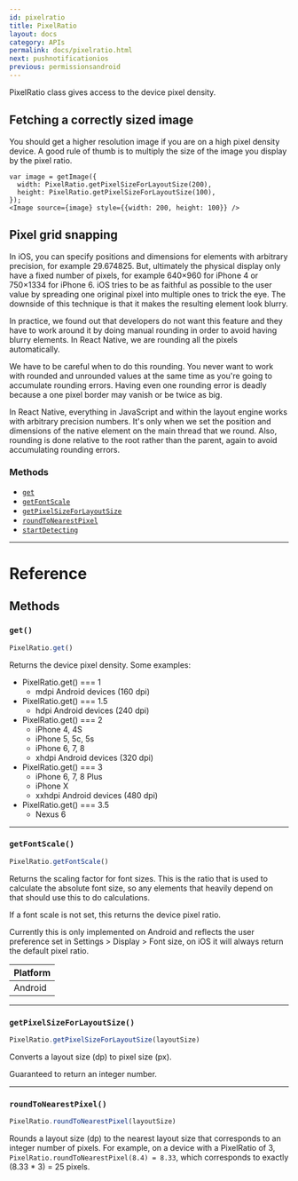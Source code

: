 ```yaml
---
id: pixelratio
title: PixelRatio
layout: docs
category: APIs
permalink: docs/pixelratio.html
next: pushnotificationios
previous: permissionsandroid
---
```


PixelRatio class gives access to the device pixel density.

## Fetching a correctly sized image

You should get a higher resolution image if you are on a high pixel density
device. A good rule of thumb is to multiply the size of the image you display
by the pixel ratio.

```
var image = getImage({
  width: PixelRatio.getPixelSizeForLayoutSize(200),
  height: PixelRatio.getPixelSizeForLayoutSize(100),
});
<Image source={image} style={{width: 200, height: 100}} />
```

## Pixel grid snapping

In iOS, you can specify positions and dimensions for elements with arbitrary
precision, for example 29.674825. But, ultimately the physical display only
have a fixed number of pixels, for example 640×960 for iPhone 4 or 750×1334
for iPhone 6. iOS tries to be as faithful as possible to the user value by
spreading one original pixel into multiple ones to trick the eye. The
downside of this technique is that it makes the resulting element look
blurry.

In practice, we found out that developers do not want this feature and they
have to work around it by doing manual rounding in order to avoid having
blurry elements. In React Native, we are rounding all the pixels
automatically.

We have to be careful when to do this rounding. You never want to work with
rounded and unrounded values at the same time as you're going to accumulate
rounding errors. Having even one rounding error is deadly because a one
pixel border may vanish or be twice as big.

In React Native, everything in JavaScript and within the layout engine works
with arbitrary precision numbers. It's only when we set the position and
dimensions of the native element on the main thread that we round. Also,
rounding is done relative to the root rather than the parent, again to avoid
accumulating rounding errors.



### Methods

- [`get`](docs/pixelratio.html#get)
- [`getFontScale`](docs/pixelratio.html#getfontscale)
- [`getPixelSizeForLayoutSize`](docs/pixelratio.html#getpixelsizeforlayoutsize)
- [`roundToNearestPixel`](docs/pixelratio.html#roundtonearestpixel)
- [`startDetecting`](docs/pixelratio.html#startdetecting)




---

# Reference

## Methods

### `get()`

```javascript
PixelRatio.get()
```


Returns the device pixel density. Some examples:

  - PixelRatio.get() === 1
    - mdpi Android devices (160 dpi)
  - PixelRatio.get() === 1.5
    - hdpi Android devices (240 dpi)
  - PixelRatio.get() === 2
    - iPhone 4, 4S
    - iPhone 5, 5c, 5s
    - iPhone 6, 7, 8
    - xhdpi Android devices (320 dpi)
  - PixelRatio.get() === 3
    - iPhone 6, 7, 8 Plus
    - iPhone X
    - xxhdpi Android devices (480 dpi)
  - PixelRatio.get() === 3.5
    - Nexus 6




---

### `getFontScale()`

```javascript
PixelRatio.getFontScale()
```


Returns the scaling factor for font sizes. This is the ratio that is used to calculate the absolute font size, so any elements that heavily depend on that should use this to do calculations.

If a font scale is not set, this returns the device pixel ratio.

Currently this is only implemented on Android and reflects the user preference set in Settings > Display > Font size, on iOS it will always return the default pixel ratio.

| Platform |
| - |
| Android |


---

### `getPixelSizeForLayoutSize()`

```javascript
PixelRatio.getPixelSizeForLayoutSize(layoutSize)
```

Converts a layout size (dp) to pixel size (px).

Guaranteed to return an integer number.




---

### `roundToNearestPixel()`

```javascript
PixelRatio.roundToNearestPixel(layoutSize)
```

Rounds a layout size (dp) to the nearest layout size that corresponds to an integer number of pixels. For example, on a device with a PixelRatio of 3, `PixelRatio.roundToNearestPixel(8.4) = 8.33`, which corresponds to exactly (8.33 * 3) = 25 pixels.



